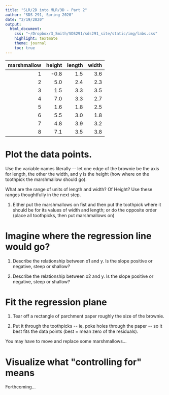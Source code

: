 ```yaml
---
title: "SLR/2D into MLR/3D - Part 2"
author: "SDS 291, Spring 2020"
date: "2/19/2020"
output:
  html_document:
    css: "~/Dropbox/3_Smith/SDS291/sds291_site/static/img/labs.css"
    highlight: textmate
    theme: journal
    toc: true
---
```




<table class="table" style="margin-left: auto; margin-right: auto;">
 <thead>
  <tr>
   <th style="text-align:right;"> marshmallow </th>
   <th style="text-align:right;"> height </th>
   <th style="text-align:right;"> length </th>
   <th style="text-align:right;"> width </th>
  </tr>
 </thead>
<tbody>
  <tr>
   <td style="text-align:right;"> 1 </td>
   <td style="text-align:right;"> -0.8 </td>
   <td style="text-align:right;"> 1.5 </td>
   <td style="text-align:right;"> 3.6 </td>
  </tr>
  <tr>
   <td style="text-align:right;"> 2 </td>
   <td style="text-align:right;"> 5.0 </td>
   <td style="text-align:right;"> 2.4 </td>
   <td style="text-align:right;"> 2.3 </td>
  </tr>
  <tr>
   <td style="text-align:right;"> 3 </td>
   <td style="text-align:right;"> 1.5 </td>
   <td style="text-align:right;"> 3.3 </td>
   <td style="text-align:right;"> 3.5 </td>
  </tr>
  <tr>
   <td style="text-align:right;"> 4 </td>
   <td style="text-align:right;"> 7.0 </td>
   <td style="text-align:right;"> 3.3 </td>
   <td style="text-align:right;"> 2.7 </td>
  </tr>
  <tr>
   <td style="text-align:right;"> 5 </td>
   <td style="text-align:right;"> 1.6 </td>
   <td style="text-align:right;"> 1.8 </td>
   <td style="text-align:right;"> 2.5 </td>
  </tr>
  <tr>
   <td style="text-align:right;"> 6 </td>
   <td style="text-align:right;"> 5.5 </td>
   <td style="text-align:right;"> 3.0 </td>
   <td style="text-align:right;"> 1.8 </td>
  </tr>
  <tr>
   <td style="text-align:right;"> 7 </td>
   <td style="text-align:right;"> 4.8 </td>
   <td style="text-align:right;"> 3.9 </td>
   <td style="text-align:right;"> 3.2 </td>
  </tr>
  <tr>
   <td style="text-align:right;"> 8 </td>
   <td style="text-align:right;"> 7.1 </td>
   <td style="text-align:right;"> 3.5 </td>
   <td style="text-align:right;"> 3.8 </td>
  </tr>
</tbody>
</table>

# Plot the data points.

Use the variable names literally -- let one edge of the brownie be the axis for length, the other the width, and y is the height (how where on the toothpick the marshmallow should go).

What are the range of units of length and width? Of Height?  Use these ranges thoughtfully in the next step.

1. Either put the marshmallows on fist and then put the toothpick where it should be for its values of width and length; or do the opposite order (place all toothpicks, then put marshmallows on)

# Imagine where the regression line would go?

1. Describe the relationship between x1 and y. Is the slope positive or negative, steep or shallow?

1. Describe the relationship between x2 and y. Is the slope positive or negative, steep or shallow?

# Fit the regression plane

1. Tear off a rectangle of parchment paper roughly the size of the brownie.

1. Put it through the toothpicks -- ie, poke holes through the paper -- so it best fits the data points (best = mean zero of the residuals).

You may have to move and replace some marshmallows...

# Visualize what "controlling for" means

Forthcoming...




<!-- # Connecting the 2D with 3D -->

<!-- 1. Can you move the 3D box around to the point that it depicts (something very close to) the 2D / simple relationship between Mileage and Price? -->

<!-- 1. How does the quantitative value of the slope parameter(s) correspond to the visual? From the numeric output, would you have expected a steep or a shallow slope? Is that what you see visually? -->

<!-- 1. How is the numerical concept of "controlling for" expressed visually? -->

<!-- 1. What will the residuals look like in the 3D model? -->



